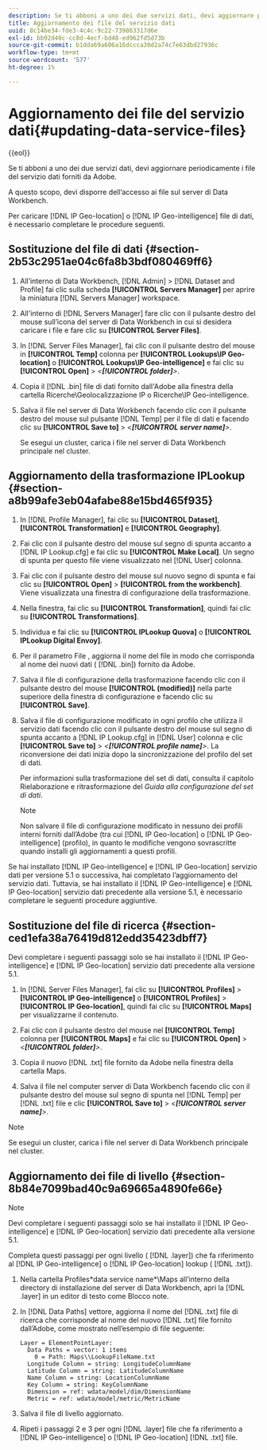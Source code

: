 ```yaml
---
description: Se ti abboni a uno dei due servizi dati, devi aggiornare periodicamente i file del servizio dati forniti da Adobe.
title: Aggiornamento dei file del servizio dati
uuid: 8c14be34-fde3-4c4c-9c22-739863317d6e
exl-id: bb92d40c-cc8d-4ecf-bd48-ed962fd5d73b
source-git-commit: b1dda69a606a16dccca30d2a74c7e63dbd27936c
workflow-type: tm+mt
source-wordcount: '577'
ht-degree: 1%

---
```


# Aggiornamento dei file del servizio dati{#updating-data-service-files}

{{eol}}

Se ti abboni a uno dei due servizi dati, devi aggiornare periodicamente i file del servizio dati forniti da Adobe.

A questo scopo, devi disporre dell’accesso ai file sul server di Data Workbench.

Per caricare [!DNL IP Geo-location] o [!DNL IP Geo-intelligence] file di dati, è necessario completare le procedure seguenti.

## Sostituzione del file di dati {#section-2b53c2951ae04c6fa8b3bdf080469ff6}

1. All’interno di Data Workbench, [!DNL Admin] > [!DNL Dataset and Profile] fai clic sulla scheda **[!UICONTROL Servers Manager]** per aprire la miniatura [!DNL Servers Manager] workspace.

1. All&#39;interno di [!DNL Servers Manager] fare clic con il pulsante destro del mouse sull’icona del server di Data Workbench in cui si desidera caricare i file e fare clic su **[!UICONTROL Server Files]**.

1. In [!DNL Server Files Manager], fai clic con il pulsante destro del mouse in **[!UICONTROL Temp]** colonna per **[!UICONTROL Lookups\IP Geo-location]** o **[!UICONTROL Lookups\IP Geo-intelligence]** e fai clic su **[!UICONTROL Open]** > *&lt;**[!UICONTROL folder]**>*.

1. Copia il [!DNL .bin] file di dati fornito dall&#39;Adobe alla finestra della cartella Ricerche\Geolocalizzazione IP o Ricerche\IP Geo-intelligence.
1. Salva il file nel server di Data Workbench facendo clic con il pulsante destro del mouse sul pulsante [!DNL Temp] per il file di dati e facendo clic su **[!UICONTROL Save to]** > *&lt;**[!UICONTROL server name]**>*.

   Se esegui un cluster, carica i file nel server di Data Workbench principale nel cluster.

## Aggiornamento della trasformazione IPLookup {#section-a8b99afe3eb04afabe88e15bd465f935}

1. In [!DNL Profile Manager], fai clic su **[!UICONTROL Dataset]**, **[!UICONTROL Transformation]** e **[!UICONTROL Geography]**.

1. Fai clic con il pulsante destro del mouse sul segno di spunta accanto a [!DNL IP Lookup.cfg] e fai clic su **[!UICONTROL Make Local]**. Un segno di spunta per questo file viene visualizzato nel [!DNL User] colonna.

1. Fai clic con il pulsante destro del mouse sul nuovo segno di spunta e fai clic su **[!UICONTROL Open]** > **[!UICONTROL from the workbench]**. Viene visualizzata una finestra di configurazione della trasformazione.

1. Nella finestra, fai clic su **[!UICONTROL Transformation]**, quindi fai clic su **[!UICONTROL Transformations]**.

1. Individua e fai clic su **[!UICONTROL IPLookup Quova]** o **[!UICONTROL IPLookup Digital Envoy]**.

1. Per il parametro File , aggiorna il nome del file in modo che corrisponda al nome dei nuovi dati ( [!DNL .bin]) fornito da Adobe.
1. Salva il file di configurazione della trasformazione facendo clic con il pulsante destro del mouse **[!UICONTROL (modified)]** nella parte superiore della finestra di configurazione e facendo clic su **[!UICONTROL Save]**.

1. Salva il file di configurazione modificato in ogni profilo che utilizza il servizio dati facendo clic con il pulsante destro del mouse sul segno di spunta accanto a [!DNL IP Lookup.cfg] in [!DNL User] colonna e clic **[!UICONTROL Save to]** > *&lt;**[!UICONTROL profile name]**>*. La riconversione dei dati inizia dopo la sincronizzazione del profilo del set di dati.

   Per informazioni sulla trasformazione del set di dati, consulta il capitolo Rielaborazione e ritrasformazione del *Guida alla configurazione del set di dati*.

   >[!NOTE]
   >
   >Non salvare il file di configurazione modificato in nessuno dei profili interni forniti dall’Adobe (tra cui [!DNL IP Geo-location] o [!DNL IP Geo-intelligence] (profilo), in quanto le modifiche vengono sovrascritte quando installi gli aggiornamenti a questi profili.

Se hai installato [!DNL IP Geo-intelligence] e [!DNL IP Geo-location] servizio dati per versione 5.1 o successiva, hai completato l’aggiornamento del servizio dati. Tuttavia, se hai installato il [!DNL IP Geo-intelligence] e [!DNL IP Geo-location] servizio dati precedente alla versione 5.1, è necessario completare le seguenti procedure aggiuntive.

## Sostituzione del file di ricerca {#section-ced1efa38a76419d812edd35423dbff7}

Devi completare i seguenti passaggi solo se hai installato il [!DNL IP Geo-intelligence] e [!DNL IP Geo-location] servizio dati precedente alla versione 5.1.

1. In [!DNL Server Files Manager], fai clic su **[!UICONTROL Profiles]** > **[!UICONTROL IP Geo-intelligence]** o **[!UICONTROL Profiles]** > **[!UICONTROL IP Geo-location]**, quindi fai clic su **[!UICONTROL Maps]** per visualizzarne il contenuto.

1. Fai clic con il pulsante destro del mouse nel **[!UICONTROL Temp]** colonna per **[!UICONTROL Maps]** e fai clic su **[!UICONTROL Open]** > *&lt;**[!UICONTROL folder]**>*.

1. Copia il nuovo [!DNL .txt] file fornito da Adobe nella finestra della cartella Maps.
1. Salva il file nel computer server di Data Workbench facendo clic con il pulsante destro del mouse sul segno di spunta nel [!DNL Temp] per [!DNL .txt] file e clic **[!UICONTROL Save to]** > *&lt;**[!UICONTROL server name]**>*.

>[!NOTE]
>
>Se esegui un cluster, carica i file nel server di Data Workbench principale nel cluster.

## Aggiornamento dei file di livello {#section-8b84e7099bad40c9a69665a4890fe66e}

>[!NOTE]
>
>Devi completare i seguenti passaggi solo se hai installato il [!DNL IP Geo-intelligence] e [!DNL IP Geo-location] servizio dati precedente alla versione 5.1.

Completa questi passaggi per ogni livello ( [!DNL .layer]) che fa riferimento al [!DNL IP Geo-intelligence] o [!DNL IP Geo-location] lookup ( [!DNL .txt]).

1. Nella cartella Profiles\*data service name*\Maps all’interno della directory di installazione del server di Data Workbench, apri la [!DNL .layer] in un editor di testo come Blocco note.

1. In [!DNL Data Paths] vettore, aggiorna il nome del [!DNL .txt] file di ricerca che corrisponde al nome del nuovo [!DNL .txt] file fornito dall’Adobe, come mostrato nell’esempio di file seguente:

   ```
   Layer = ElementPointLayer:
     Data Paths = vector: 1 items
       0 = Path: Maps\\LookupFileName.txt
     Longitude Column = string: LongitudeColumnName
     Latitude Column = string: LatitudeColumnName
     Name Column = string: LocationColumnName
     Key Column = string: KeyColumnName
     Dimension = ref: wdata/model/dim/DimensionName
     Metric = ref: wdata/model/metric/MetricName
   ```

1. Salva il file di livello aggiornato.
1. Ripeti i passaggi 2 e 3 per ogni [!DNL .layer] file che fa riferimento a [!DNL IP Geo-intelligence] o [!DNL IP Geo-location] [!DNL .txt] file.
